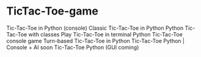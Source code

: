 # TicTac-Toe-game
Tic-Tac-Toe in Python (console) Classic Tic-Tac-Toe in Python Python Tic-Tac-Toe with classes Play Tic-Tac-Toe in terminal Python Tic-Tac-Toe console game Turn-based Tic-Tac-Toe in Python Tic-Tac-Toe Python | Console + AI soon Tic-Tac-Toe Python (GUI coming)
